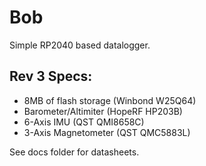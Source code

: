 # Bob

Simple RP2040 based datalogger.

## Rev 3 Specs:

 - 8MB of flash storage (Winbond W25Q64)
 - Barometer/Altimiter (HopeRF HP203B)
 - 6-Axis IMU (QST QMI8658C)
 - 3-Axis Magnetometer (QST QMC5883L)
 
 See docs folder for datasheets.
